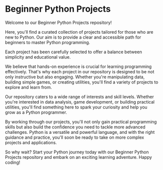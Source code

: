 # Beginner Python Projects

Welcome to our Beginner Python Projects repository! 

Here, you'll find a curated collection of projects tailored for those who are new to Python. Our aim is to provide a clear and accessible path for beginners to master Python programming.

Each project has been carefully selected to offer a balance between simplicity and educational value.

We believe that hands-on experience is crucial for learning programming effectively. That's why each project in our repository is designed to be not only instructive but also engaging. Whether you're manipulating data, building simple games, or creating utilities, you'll find a variety of projects to explore and learn from.

Our repository caters to a wide range of interests and skill levels. Whether you're interested in data analysis, game development, or building practical utilities, you'll find something here to spark your curiosity and help you grow as a Python programmer.

By working through our projects, you'll not only gain practical programming skills but also build the confidence you need to tackle more advanced challenges. Python is a versatile and powerful language, and with the right guidance and practice, you'll soon be ready to take on more complex projects and applications.

So why wait? Start your Python journey today with our Beginner Python Projects repository and embark on an exciting learning adventure. Happy coding! 